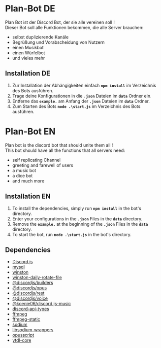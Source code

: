 # Plan-Bot DE
Plan Bot ist der Discord Bot, der sie alle vereinen soll ! <br>
Dieser Bot soll alle Funktionen bekommen, die alle Server brauchen: <br>
- selbst duplizierende Kanäle
- Begrüßung und Vorabscheidung von Nutzern
- einen Musikbot
- einen Würfelbot
- und vieles mehr

## Installation DE
1. Zur Installation der Abhängigkeiten einfach **`npm install`** im Verzeichnis des Bots ausführen. <br>
2. Trage deine Konfigurationen in die **`.json`** Dateien im **`data`** Ordner ein. <br>
3. Entferne das **`example.`** am Anfang der **`.json`** Dateien im **`data`** Ordner. <br>
4. Zum Starten des Bots **`node .\start.js`**  im Verzeichnis des Bots ausführen.  <br>

# Plan-Bot EN
Plan bot is the discord bot that should unite them all ! <br>
This bot should have all the functions that all servers need: <br>
- self replicating Channel
- greeting and farewell of users
- a music bot
- a dice bot
- and much more

## Installation EN
1. To install the dependencies, simply run **`npm install`** in the bot's directory. <br>
2. Enter your configurations in the **`.json`** Files in the **`data`** directory. <br>
3. Remove the **`example.`** at the beginning of the **`.json`** Files in the **`data`** directory. <br>
4. To start the bot, run **`node .\start.js`** in the bot's directory.  <br>

## Dependencies
 - [Discord.js](https://discord.js.org/ "Discord.js site")
 - [mysql](https://github.com/mysqljs/mysql "mysql Git Repo")
 - [winston](https://github.com/winstonjs/winston "winston-daily-rotate-file Git Repo")
 - [winston-daily-rotate-file](https://github.com/winstonjs/winston-daily-rotate-file "mysql Git Repo")
 - [@discordjs/builders](https://www.npmjs.com/package/@discordjs/builders "@discordjs/builders site")
 - [@discordjs/opus](https://www.npmjs.com/package/@discordjs/opus "@discordjs/opus npm site")
 - [@discordjs/rest](https://www.npmjs.com/package/@discordjs/rest "@discordjs/rest npm site")
 - [@discordjs/voice](https://www.npmjs.com/package/@discordjs/voice "@discordjs/voice npm site")
 - [@koenie06/discord.js-music](https://www.npmjs.com/package/@koenie06/discord.js-music "@koenie06/discord.js-music npm site")
 - [discord-api-types](https://www.npmjs.com/package/discord-api-types "discord-api-types npm site")
 - [ffmpeg](https://ffmpeg.org/ "ffmpeg npm site")
 - [ffmpeg-static](https://www.npmjs.com/package/ffmpeg-static "ffmpeg-static npm site")
 - [sodium](https://www.npmjs.com/package/sodium "sodium npm site")
 - [libsodium-wrappers](https://www.npmjs.com/package/libsodium-wrappers "libsodium-wrappers npm site")
 - [opusscript](https://www.npmjs.com/package/opusscript "opusscript npm site")
 - [ytdl-core](https://www.npmjs.com/package/ytdl-core "ytdl-core npm site")
